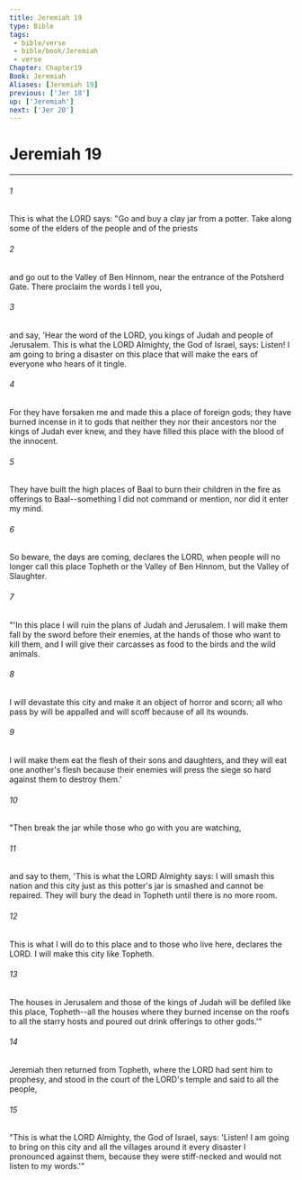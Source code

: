 ```yaml
---
title: Jeremiah 19
type: Bible
tags:
 - bible/verse
 - bible/book/Jeremiah
 - verse
Chapter: Chapter19
Book: Jeremiah
Aliases: [Jeremiah 19]
previous: ['Jer 18']
up: ['Jeremiah']
next: ['Jer 20']
---
```

# Jeremiah 19

***


###### 1 
This is what the LORD says: "Go and buy a clay jar from a potter. Take along some of the elders of the people and of the priests 

###### 2 
and go out to the Valley of Ben Hinnom, near the entrance of the Potsherd Gate. There proclaim the words I tell you, 

###### 3 
and say, 'Hear the word of the LORD, you kings of Judah and people of Jerusalem. This is what the LORD Almighty, the God of Israel, says: Listen! I am going to bring a disaster on this place that will make the ears of everyone who hears of it tingle. 

###### 4 
For they have forsaken me and made this a place of foreign gods; they have burned incense in it to gods that neither they nor their ancestors nor the kings of Judah ever knew, and they have filled this place with the blood of the innocent. 

###### 5 
They have built the high places of Baal to burn their children in the fire as offerings to Baal--something I did not command or mention, nor did it enter my mind. 

###### 6 
So beware, the days are coming, declares the LORD, when people will no longer call this place Topheth or the Valley of Ben Hinnom, but the Valley of Slaughter. 

###### 7 
"'In this place I will ruin the plans of Judah and Jerusalem. I will make them fall by the sword before their enemies, at the hands of those who want to kill them, and I will give their carcasses as food to the birds and the wild animals. 

###### 8 
I will devastate this city and make it an object of horror and scorn; all who pass by will be appalled and will scoff because of all its wounds. 

###### 9 
I will make them eat the flesh of their sons and daughters, and they will eat one another's flesh because their enemies will press the siege so hard against them to destroy them.' 

###### 10 
"Then break the jar while those who go with you are watching, 

###### 11 
and say to them, 'This is what the LORD Almighty says: I will smash this nation and this city just as this potter's jar is smashed and cannot be repaired. They will bury the dead in Topheth until there is no more room. 

###### 12 
This is what I will do to this place and to those who live here, declares the LORD. I will make this city like Topheth. 

###### 13 
The houses in Jerusalem and those of the kings of Judah will be defiled like this place, Topheth--all the houses where they burned incense on the roofs to all the starry hosts and poured out drink offerings to other gods.'" 

###### 14 
Jeremiah then returned from Topheth, where the LORD had sent him to prophesy, and stood in the court of the LORD's temple and said to all the people, 

###### 15 
"This is what the LORD Almighty, the God of Israel, says: 'Listen! I am going to bring on this city and all the villages around it every disaster I pronounced against them, because they were stiff-necked and would not listen to my words.'" 
